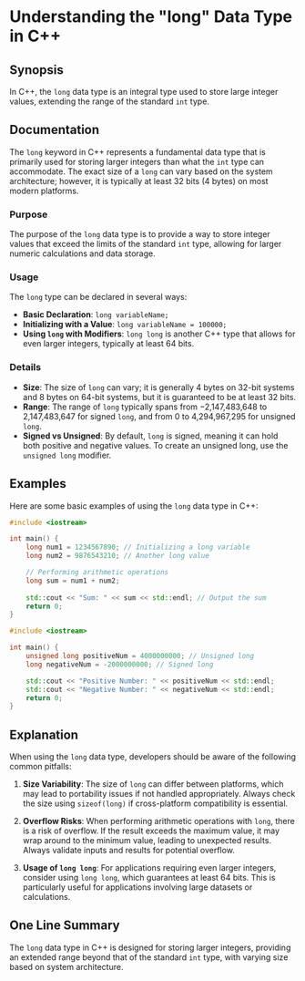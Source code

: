 <!--
Meta Description: # Understanding the "long" Data Type in C++ ## Synopsis In C++, the `long` data type is an integral type used to store large integer values, extending...
Meta Keywords: long, type, data, size, int
-->

# Understanding the "long" Data Type in C++

## Synopsis
In C++, the `long` data type is an integral type used to store large integer values, extending the range of the standard `int` type.

## Documentation
The `long` keyword in C++ represents a fundamental data type that is primarily used for storing larger integers than what the `int` type can accommodate. The exact size of a `long` can vary based on the system architecture; however, it is typically at least 32 bits (4 bytes) on most modern platforms.

### Purpose
The purpose of the `long` data type is to provide a way to store integer values that exceed the limits of the standard `int` type, allowing for larger numeric calculations and data storage.

### Usage
The `long` type can be declared in several ways:
- **Basic Declaration**: `long variableName;`
- **Initializing with a Value**: `long variableName = 100000;`
- **Using `long` with Modifiers**: `long long` is another C++ type that allows for even larger integers, typically at least 64 bits.

### Details
- **Size**: The size of `long` can vary; it is generally 4 bytes on 32-bit systems and 8 bytes on 64-bit systems, but it is guaranteed to be at least 32 bits.
- **Range**: The range of `long` typically spans from −2,147,483,648 to 2,147,483,647 for signed `long`, and from 0 to 4,294,967,295 for unsigned `long`.
- **Signed vs Unsigned**: By default, `long` is signed, meaning it can hold both positive and negative values. To create an unsigned long, use the `unsigned long` modifier.

## Examples
Here are some basic examples of using the `long` data type in C++:

```cpp
#include <iostream>

int main() {
    long num1 = 1234567890; // Initializing a long variable
    long num2 = 9876543210; // Another long value

    // Performing arithmetic operations
    long sum = num1 + num2;
    
    std::cout << "Sum: " << sum << std::endl; // Output the sum
    return 0;
}
```

```cpp
#include <iostream>

int main() {
    unsigned long positiveNum = 4000000000; // Unsigned long
    long negativeNum = -2000000000; // Signed long

    std::cout << "Positive Number: " << positiveNum << std::endl;
    std::cout << "Negative Number: " << negativeNum << std::endl;
    return 0;
}
```

## Explanation
When using the `long` data type, developers should be aware of the following common pitfalls:

1. **Size Variability**: The size of `long` can differ between platforms, which may lead to portability issues if not handled appropriately. Always check the size using `sizeof(long)` if cross-platform compatibility is essential.
   
2. **Overflow Risks**: When performing arithmetic operations with `long`, there is a risk of overflow. If the result exceeds the maximum value, it may wrap around to the minimum value, leading to unexpected results. Always validate inputs and results for potential overflow.

3. **Usage of `long long`**: For applications requiring even larger integers, consider using `long long`, which guarantees at least 64 bits. This is particularly useful for applications involving large datasets or calculations.

## One Line Summary
The `long` data type in C++ is designed for storing larger integers, providing an extended range beyond that of the standard `int` type, with varying size based on system architecture.